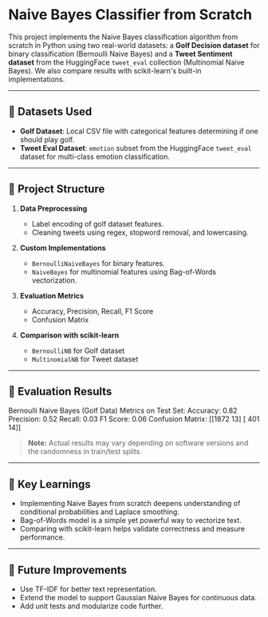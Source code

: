 # Naive Bayes Classifier from Scratch

This project implements the Naive Bayes classification algorithm from scratch in Python using two real-world datasets: a **Golf Decision dataset** for binary classification (Bernoulli Naive Bayes) and a **Tweet Sentiment dataset** from the HuggingFace `tweet_eval` collection (Multinomial Naive Bayes). We also compare results with scikit-learn's built-in implementations.

---

## 📁 Datasets Used

- **Golf Dataset**: Local CSV file with categorical features determining if one should play golf.
- **Tweet Eval Dataset**: `emotion` subset from the HuggingFace `tweet_eval` dataset for multi-class emotion classification.

---

## 🔧 Project Structure

1. **Data Preprocessing**
   - Label encoding of golf dataset features.
   - Cleaning tweets using regex, stopword removal, and lowercasing.

2. **Custom Implementations**
   - `BernoulliNaiveBayes` for binary features.
   - `NaiveBayes` for multinomial features using Bag-of-Words vectorization.

3. **Evaluation Metrics**
   - Accuracy, Precision, Recall, F1 Score
   - Confusion Matrix

4. **Comparison with scikit-learn**
   - `BernoulliNB` for Golf dataset
   - `MultinomialNB` for Tweet dataset

---

## 🧪 Evaluation Results
Bernoulli Naive Bayes (Golf Data) Metrics on Test Set:
Accuracy: 0.82
Precision: 0.52
Recall: 0.03
F1 Score: 0.06
Confusion Matrix:
[[1872   13]
 [ 401   14]]

> **Note:** Actual results may vary depending on software versions and the randomness in train/test splits.

---

## 🧠 Key Learnings

- Implementing Naive Bayes from scratch deepens understanding of conditional probabilities and Laplace smoothing.
- Bag-of-Words model is a simple yet powerful way to vectorize text.
- Comparing with scikit-learn helps validate correctness and measure performance.

---

## 📌 Future Improvements

- Use TF-IDF for better text representation.
- Extend the model to support Gaussian Naive Bayes for continuous data.
- Add unit tests and modularize code further.
